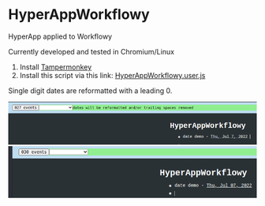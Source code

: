 # HyperAppWorkflowy
HyperApp applied to Workflowy

Currently developed and tested in Chromium/Linux

1. Install [Tampermonkey](https://www.tampermonkey.net/)
2. Install this script via this link: [HyperAppWorkflowy.user.js](https://github.com/markfirmware/HyperAppWorkflowy/raw/master/HyperAppWorkflowy.user.js)

Single digit dates are reformatted with a leading 0.

![date before](/pictures/2022-07-07%2010.38.05%20beta.workflowy.com%209f78dfb79b5d.png)
![date after](/pictures/2022-07-07%2010.39.05%20beta.workflowy.com%20328e0b596863.png)
